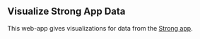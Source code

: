## Visualize Strong App Data

This web-app gives visualizations for data from the [Strong app](https://www.strong.app/).